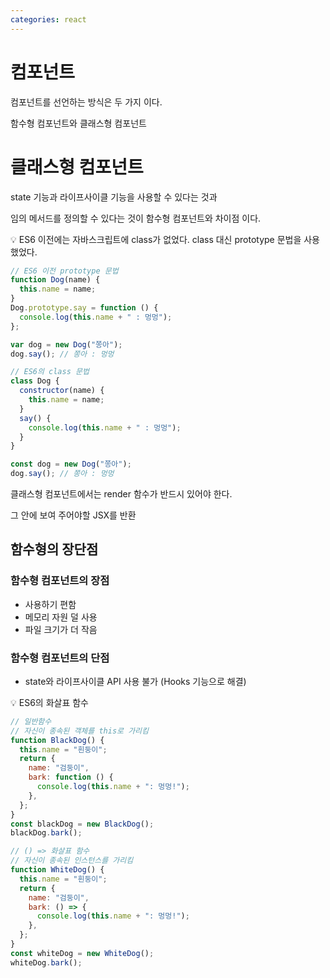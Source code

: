 ```yaml
---
categories: react
---
```


# 컴포넌트

컴포넌트를 선언하는 방식은 두 가지 이다.

함수형 컴포넌트와 클래스형 컴포넌트

# 클래스형 컴포넌트

state 기능과 라이프사이클 기능을 사용할 수 있다는 것과

임의 메서드를 정의할 수 있다는 것이 함수형 컴포넌트와 차이점 이다.

<aside>
💡 ES6 이전에는 자바스크립트에 class가 없었다. class 대신 prototype 문법을 사용했었다.

</aside>

```jsx
// ES6 이전 prototype 문법
function Dog(name) {
  this.name = name;
}
Dog.prototype.say = function () {
  console.log(this.name + " : 멍멍");
};

var dog = new Dog("쫑아");
dog.say(); // 쫑아 : 멍멍

// ES6의 class 문법
class Dog {
  constructor(name) {
    this.name = name;
  }
  say() {
    console.log(this.name + " : 멍멍");
  }
}

const dog = new Dog("쫑아");
dog.say(); // 쫑아 : 멍멍
```

클래스형 컴포넌트에서는 render 함수가 반드시 있어야 한다.

그 안에 보여 주어야할 JSX를 반환

## 함수형의 장단점

### 함수형 컴포넌트의 장점

- 사용하기 편함
- 메모리 자원 덜 사용
- 파일 크기가 더 작음

### 함수형 컴포넌트의 단점

- state와 라이프사이클 API 사용 불가 (Hooks 기능으로 해결)

<aside>
💡 ES6의 화살표 함수

</aside>

```jsx
// 일반함수
// 자신이 종속된 객체를 this로 가리킴
function BlackDog() {
  this.name = "흰둥이";
  return {
    name: "검둥이",
    bark: function () {
      console.log(this.name + ": 멍멍!");
    },
  };
}
const blackDog = new BlackDog();
blackDog.bark();

// () => 화살표 함수
// 자신이 종속된 인스턴스를 가리킴
function WhiteDog() {
  this.name = "흰둥이";
  return {
    name: "검둥이",
    bark: () => {
      console.log(this.name + ": 멍멍!");
    },
  };
}
const whiteDog = new WhiteDog();
whiteDog.bark();
```
